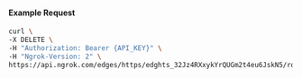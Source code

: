 <!-- Code generated for API Clients. DO NOT EDIT. -->

#### Example Request

```bash
curl \
-X DELETE \
-H "Authorization: Bearer {API_KEY}" \
-H "Ngrok-Version: 2" \
https://api.ngrok.com/edges/https/edghts_32Jz4RXxykYrQUGm2t4eu6JskN5/routes/edghtsrt_32Jz4RqKoo4BYz7S9u77JFanIJa/circuit_breaker
```
